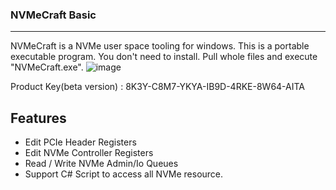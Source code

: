 <!-- ### Hi there 👋 -->

### NVMeCraft Basic
---------------------------------------------------------------------------------------------------------------------

NVMeCraft is a NVMe user space tooling for windows.
This is a portable executable program. You don't need to install. Pull whole files and execute "NVMeCraft.exe".
![image](https://user-images.githubusercontent.com/93704493/144341265-01c95bbd-8725-46bd-94ec-f26c5a805f34.png)

Product Key(beta version) : 8K3Y-C8M7-YKYA-IB9D-4RKE-8W64-AITA

## Features
 - Edit PCIe Header Registers
 - Edit NVMe Controller Registers
 - Read / Write NVMe Admin/Io Queues
 - Support C# Script to access all NVMe resource.


<!--
**nvmecraft/NVMeCraft** is a ✨ _special_ ✨ repository because its `README.md` (this file) appears on your GitHub profile.

Here are some ideas to get you started:

- 🔭 I’m currently working on ...
- 🌱 I’m currently learning ...
- 👯 I’m looking to collaborate on ...
- 🤔 I’m looking for help with ...
- 💬 Ask me about ...
- 📫 How to reach me: ...
- 😄 Pronouns: ...
- ⚡ Fun fact: ...
-->
